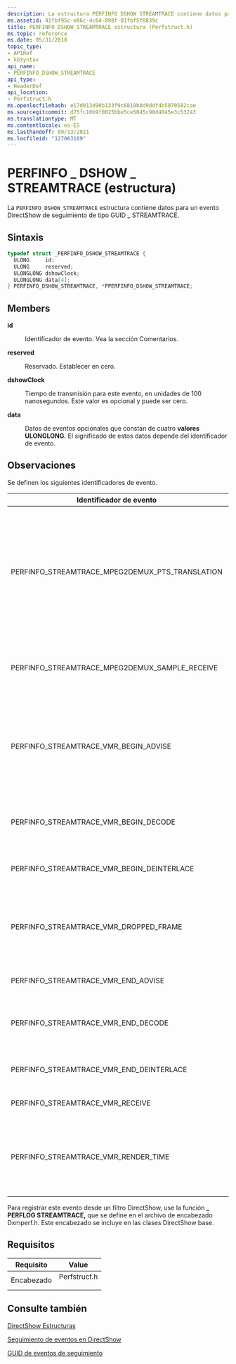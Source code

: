 ```yaml
---
description: La estructura PERFINFO DSHOW STREAMTRACE contiene datos para \_ un DirectShow de seguimiento de tipo GUID \_ \_ STREAMTRACE.
ms.assetid: 41fbf95c-e86c-4c64-898f-01fbf5f8839c
title: PERFINFO_DSHOW_STREAMTRACE estructura (Perfstruct.h)
ms.topic: reference
ms.date: 05/31/2018
topic_type:
- APIRef
- kbSyntax
api_name:
- PERFINFO_DSHOW_STREAMTRACE
api_type:
- HeaderDef
api_location:
- Perfstruct.h
ms.openlocfilehash: e17d013d90b133f9c6819b8d9ddf4b5970582cae
ms.sourcegitcommit: d75fc10b9f0825bbe5ce5045c90d4045e3c53243
ms.translationtype: MT
ms.contentlocale: es-ES
ms.lasthandoff: 09/13/2021
ms.locfileid: "127063189"
---
```

# <a name="perfinfo_dshow_streamtrace-structure"></a>PERFINFO \_ DSHOW \_ STREAMTRACE (estructura)

La `PERFINFO_DSHOW_STREAMTRACE` estructura contiene datos para un evento DirectShow de seguimiento de tipo GUID \_ STREAMTRACE.

## <a name="syntax"></a>Sintaxis


```C++
typedef struct _PERFINFO_DSHOW_STREAMTRACE {
  ULONG     id;
  ULONG     reserved;
  ULONGLONG dshowClock;
  ULONGLONG data[4];
} PERFINFO_DSHOW_STREAMTRACE, *PPERFINFO_DSHOW_STREAMTRACE;
```



## <a name="members"></a>Members

<dl> <dt>

**id**
</dt> <dd>

Identificador de evento. Vea la sección Comentarios.

</dd> <dt>

**reserved**
</dt> <dd>

Reservado. Establecer en cero.

</dd> <dt>

**dshowClock**
</dt> <dd>

Tiempo de transmisión para este evento, en unidades de 100 nanosegundos. Este valor es opcional y puede ser cero.

</dd> <dt>

**data**
</dt> <dd>

Datos de eventos opcionales que constan de cuatro **valores ULONGLONG.** El significado de estos datos depende del identificador de evento.

</dd> </dl>

## <a name="remarks"></a>Observaciones

Se definen los siguientes identificadores de evento.




| Identificador de evento | Descripción | 
|------------------|-------------|
| PERFINFO_STREAMTRACE_MPEG2DEMUX_PTS_TRANSLATION | Se registra cuando <a href="mpeg-2-demultiplexer.md">el filtro Demultiplexer MPEG-2</a> convierte una marca de tiempo de presentación (PTS) en tiempo de transmisión.<ul><li><strong>datos</strong>[0]: hora de inicio convertida.</li><li><strong>datos</strong>[1]: tiempo de detenerse convertido.</li><li><strong>datos</strong>[2]. Identificador de flujo para el pin de entrada.</li><li><strong>datos</strong>[3]: PTS que se ha convertido.</li></ul> | 
| PERFINFO_STREAMTRACE_MPEG2DEMUX_SAMPLE_RECEIVE | Se registra cuando Demultiplexer MPEG-2 recibe un ejemplo.<ul><li><strong>data</strong>[0]: hora actual devuelta por <a href="/windows/win32/api/profileapi/nf-profileapi-queryperformancecounter"><strong>QueryPerformanceCounter</strong></a>.</li></ul> | 
| PERFINFO_STREAMTRACE_VMR_BEGIN_ADVISE | Se registra cuando vmr programa un ejemplo para su representación, inmediatamente antes de que el VMR llame a <a href="/windows/desktop/api/Strmif/nf-strmif-ireferenceclock-advisetime"><strong>IReferenceClock::AdviseTime</strong></a>.<ul><li><strong>data</strong>[0]: hora de referencia cuando se inició el streaming, que corresponde al tiempo de flujo cero.</li></ul> | 
| PERFINFO_STREAMTRACE_VMR_BEGIN_DECODE | Se registra cuando vmr comienza una operación de descodificación, es decir, cuando el descodificador llama a <a href="/previous-versions/windows/desktop/api/videoacc/nf-videoacc-iamvideoaccelerator-beginframe"><strong>IAMVideoAccelerator::BeginFrame</strong></a>. Sin datos del evento. | 
| PERFINFO_STREAMTRACE_VMR_BEGIN_DEINTERLACE | Se registra cuando vmr comienza una operación de desenlazado o composición de vídeo. Sin datos del evento. | 
| PERFINFO_STREAMTRACE_VMR_DROPPED_FRAME | Se registra cuando vmr quita un fotograma; por ejemplo, si una muestra se ha retrasado.<ul><li><strong>datos</strong>[0]: hora de inicio de ejemplo.</li><li><strong>datos</strong>[1]: hora de finalización del ejemplo.</li></ul> | 
| PERFINFO_STREAMTRACE_VMR_END_ADVISE | Se registra cuando el VMR recibe una notificación de aviso del reloj de referencia. Sin datos del evento. | 
| PERFINFO_STREAMTRACE_VMR_END_DECODE | Se registra cuando vmr finaliza una operación de descodificación, es decir, cuando el descodificador llama a <a href="/previous-versions/windows/desktop/api/videoacc/nf-videoacc-iamvideoaccelerator-endframe"><strong>IAMVideoAccelerator::EndFrame</strong></a>. Sin datos del evento. | 
| PERFINFO_STREAMTRACE_VMR_END_DEINTERLACE | Se registra cuando VMR completa una operación de desenlazado o composición de vídeo. Sin datos del evento. | 
| PERFINFO_STREAMTRACE_VMR_RECEIVE | Se registra cuando vmr recibe un nuevo ejemplo. Sin datos del evento. | 
| PERFINFO_STREAMTRACE_VMR_RENDER_TIME | Se registra cuando vmr termina de representar un fotograma.<ul><li><strong>data</strong>[0]: tiempo que se tardó en representar este marco.</li><li><strong>datos</strong>[1]: promedio de ejecución de los tiempos de representación de fotogramas.</li></ul> | 




 

Para registrar este evento desde un filtro DirectShow, use la función **\_ PERFLOG STREAMTRACE,** que se define en el archivo de encabezado Dxmperf.h. Este encabezado se incluye en las clases DirectShow base.

## <a name="requirements"></a>Requisitos



| Requisito | Value |
|-------------------|-----------------------------------------------------------------------------------------|
| Encabezado<br/> | <dl> <dt>Perfstruct.h</dt> </dl> |



## <a name="see-also"></a>Consulte también

<dl> <dt>

[DirectShow Estructuras](directshow-structures.md)
</dt> <dt>

[Seguimiento de eventos en DirectShow](event-tracing-in-directshow.md)
</dt> <dt>

[GUID de eventos de seguimiento](trace-guids.md)
</dt> </dl>

 

 
